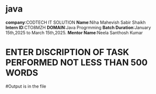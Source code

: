 # java
**company**:CODTECH IT SOLUTION
**Name**:Niha Mahevish Sabir Shaikh
**Intern ID**:CTO8MZH
**DOMAIN**:Java Progrmming
**Batch Duration**:January 15th,2025 to March 15th,2025.
**Mentor Name**:Neela Santhosh Kumar
# ENTER DISCRIPTION OF TASK PERFORMED NOT LESS THAN 500 WORDS
#Output is in the file
